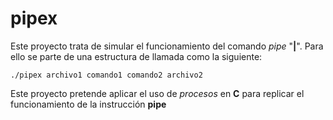 # pipex
Este proyecto trata de simular el funcionamiento del comando *pipe* "**|**". Para ello se parte de una estructura de llamada como la siguiente:

~~~
./pipex archivo1 comando1 comando2 archivo2
~~~

Este proyecto pretende aplicar el uso de *procesos* en **C** para replicar el funcionamiento de la instrucción **pipe**
